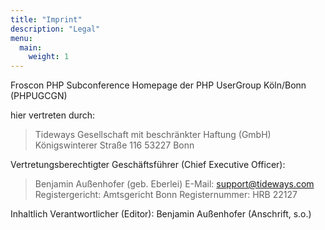 ```yaml
---
title: "Imprint"
description: "Legal"
menu:
  main:
    weight: 1
---
```


Froscon PHP Subconference Homepage der PHP UserGroup Köln/Bonn (PHPUGCGN)

hier vertreten durch:

> Tideways Gesellschaft mit beschränkter Haftung (GmbH)
> Königswinterer Straße 116
> 53227 Bonn

Vertretungsberechtigter Geschäftsführer (Chief Executive Officer):

> Benjamin Außenhofer (geb. Eberlei)
> E-Mail: support@tideways.com
> Registergericht: Amtsgericht Bonn
> Registernummer: HRB 22127

Inhaltlich Verantwortlicher (Editor): Benjamin Außenhofer (Anschrift, s.o.)
